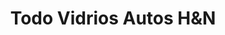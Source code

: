 ---
title: "Todo Vidrios Autos H&N"
url: /barrios-unidos/todo-vidrios-autos-hundn/
shop: Autoteile
---